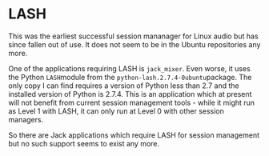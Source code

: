 #  LASH 

This was the earliest successful session mananager for Linux audio but has since
      fallen out of use. It does not seem to be in the Ubuntu repositories any more.

One of the applications requiring LASH is
 `jack_mixer`.
      Even worse, it uses the Python
 `LASH`module from the
 `python-lash.2.7.4-0ubuntu`package.
      The only copy I can find requires
      a version of Python less than 2.7 and the installed  version of Python
      is 2.7.4. This is an application which at present will not benefit from
      current session management tools - while it might run 
      as Level 1 with LASH, it can only run at Level 0 with other session managers.

So there are Jack applications which require LASH for session management
      but no such support seems to exist any more.

